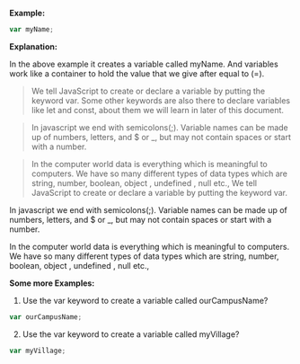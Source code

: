 **Example:**
```javascript
var myName;

```
**Explanation:**

In the above example it creates a variable called myName. And variables work like a container to hold the value that we give after equal to (=).


> We tell JavaScript to create or declare a variable by putting the keyword var. Some other keywords are also there to declare variables like let and const, about them we will learn in later of this document.


> In javascript we end with semicolons(;). Variable names can be made up of numbers, letters, and $ or _, but may not contain spaces or start with a number.

> In the computer world data is everything which is meaningful to computers. We have so many different types of data types which are string, number, boolean, object , undefined , null etc.,
We tell JavaScript to create or declare a variable by putting the keyword var.

In javascript we end with semicolons(;). Variable names can be made up of numbers, letters, and $ or _, but may not contain spaces or start with a number.

In the computer world data is everything which is meaningful to computers. We have so many different types of data types which are string, number, boolean, object , undefined , null etc.,


**Some more Examples:**
1. Use the var keyword to create a variable called ourCampusName?
```javascript
var ourCampusName;

```
2. Use the var keyword to create a variable called myVillage?
```javascript
var myVillage; 

```